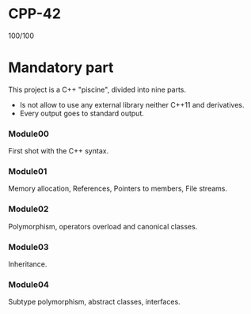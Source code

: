 # CPP-42
100/100

# Mandatory part
This project is a C++ "piscine", divided into nine parts.
- Is not allow to use any external library neither C++11 and derivatives.
- Every output goes to standard output.

### Module00
First shot with the C++ syntax.

### Module01
Memory allocation, References, Pointers to members, File streams.

### Module02
Polymorphism, operators overload and canonical classes.

### Module03
Inheritance.

### Module04
Subtype polymorphism, abstract classes, interfaces.
